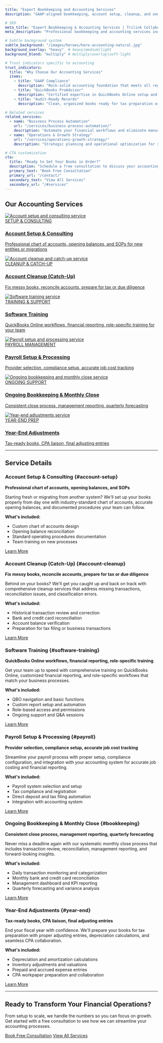 ```yaml
---
title: "Expert Bookkeeping and Accounting Services"
description: "GAAP-aligned bookkeeping, account setup, cleanup, and ongoing financial management that keeps your books audit-ready and decision-focused."

# SEO
meta_title: "Expert Bookkeeping & Accounting Services | Trilink Collaborative"
meta_description: "Professional bookkeeping and accounting services including account setup, cleanup, monthly close, payroll processing, and year-end adjustments. GAAP-compliant and audit-ready."

# Subtle background system 
subtle_background: "/images/heroes/hero-accounting-natural.jpg"
background_overlay: "heavy"  # heavy|medium|light
background_blend: "multiply" # multiply|overlay|soft-light

# Trust indicators specific to accounting
trust_indicators:
  title: "Why Choose Our Accounting Services"
  items:
    - title: "GAAP Compliance"
      description: "Rock-solid accounting foundation that meets all regulatory requirements"
    - title: "QuickBooks ProAdvisor"
      description: "Certified expertise in QuickBooks Online setup and optimization"
    - title: "Audit-Ready Records"
      description: "Clean, organized books ready for tax preparation or due diligence"

# Related services
related_services:
  - name: "Business Process Automation"
    url: "/services/business-process-automation/"
    description: "Automate your financial workflows and eliminate manual data entry"
  - name: "Operations & Growth Strategy"
    url: "/services/operations-growth-strategy/"
    description: "Strategic planning and operational optimization for scalable growth"

# CTA customization
cta:
  title: "Ready to Get Your Books in Order?"
  description: "Schedule a free consultation to discuss your accounting needs and see how we can help streamline your financial operations."
  primary_text: "Book Free Consultation"
  primary_url: "/contact/"
  secondary_text: "View All Services"
  secondary_url: "/#services"
---
```


## Our Accounting Services

<div class="services-grid">
  <a href="#account-setup" class="service-card">
    <div class="overflow-hidden">
      <img src="/images/services/bookkeeping/account-setup-natural.jpg" alt="Account setup and consulting service" class="service-image">
    </div>
    <div class="service-content">
      <div class="text-xs font-semibold text-gray-500 uppercase tracking-wide mb-2">SETUP & CONSULTING</div>
      <h3 class="service-title">Account Setup & Consulting</h3>
      <p class="service-description">Professional chart of accounts, opening balances, and SOPs for new entities or migrations</p>
    </div>
  </a>
  
  <a href="#account-cleanup" class="service-card">
    <div class="overflow-hidden">
      <img src="/images/services/bookkeeping/account-cleanup-natural.jpg" alt="Account cleanup and catch-up service" class="service-image">
    </div>
    <div class="service-content">
      <div class="text-xs font-semibold text-gray-500 uppercase tracking-wide mb-2">CLEANUP & CATCH-UP</div>
      <h3 class="service-title">Account Cleanup (Catch-Up)</h3>
      <p class="service-description">Fix messy books, reconcile accounts, prepare for tax or due diligence</p>
    </div>
  </a>
  
  <a href="#software-training" class="service-card">
    <div class="overflow-hidden">
      <img src="/images/services/bookkeeping/software-training-natural.jpg" alt="Software training service" class="service-image">
    </div>
    <div class="service-content">
      <div class="text-xs font-semibold text-gray-500 uppercase tracking-wide mb-2">TRAINING & SUPPORT</div>
      <h3 class="service-title">Software Training</h3>
      <p class="service-description">QuickBooks Online workflows, financial reporting, role-specific training for your team</p>
    </div>
  </a>
  
  <a href="#payroll" class="service-card">
    <div class="overflow-hidden">
      <img src="/images/services/bookkeeping/payroll-natural.jpg" alt="Payroll setup and processing service" class="service-image">
    </div>
    <div class="service-content">
      <div class="text-xs font-semibold text-gray-500 uppercase tracking-wide mb-2">PAYROLL MANAGEMENT</div>
      <h3 class="service-title">Payroll Setup & Processing</h3>
      <p class="service-description">Provider selection, compliance setup, accurate job cost tracking</p>
    </div>
  </a>
  
  <a href="#bookkeeping" class="service-card">
    <div class="overflow-hidden">
      <img src="/images/services/bookkeeping/ongoing-bookkeeping-natural.jpg" alt="Ongoing bookkeeping and monthly close service" class="service-image">
    </div>
    <div class="service-content">
      <div class="text-xs font-semibold text-gray-500 uppercase tracking-wide mb-2">ONGOING SUPPORT</div>
      <h3 class="service-title">Ongoing Bookkeeping & Monthly Close</h3>
      <p class="service-description">Consistent close process, management reporting, quarterly forecasting</p>
    </div>
  </a>
  
  <a href="#year-end" class="service-card">
    <div class="overflow-hidden">
      <img src="/images/services/bookkeeping/year-end-natural.jpg" alt="Year-end adjustments service" class="service-image">
    </div>
    <div class="service-content">
      <div class="text-xs font-semibold text-gray-500 uppercase tracking-wide mb-2">YEAR-END PREP</div>
      <h3 class="service-title">Year-End Adjustments</h3>
      <p class="service-description">Tax-ready books, CPA liaison, final adjusting entries</p>
    </div>
  </a>
</div>

---

## Service Details

<div class="content-section-wrapper">

<div class="content-section-card content-section-white">

### Account Setup & Consulting {#account-setup}
**Professional chart of accounts, opening balances, and SOPs**

Starting fresh or migrating from another system? We'll set up your books properly from day one with industry-standard chart of accounts, accurate opening balances, and documented procedures your team can follow.

**What's included:**
- Custom chart of accounts design
- Opening balance reconciliation
- Standard operating procedures documentation
- Team training on new processes

<a href="/services/account-setup-consulting/" class="service-learn-more">Learn More</a>

</div>

<div class="content-section-card content-section-gray">

### Account Cleanup (Catch-Up) {#account-cleanup}
**Fix messy books, reconcile accounts, prepare for tax or due diligence**

Behind on your books? We'll get you caught up and back on track with comprehensive cleanup services that address missing transactions, reconciliation issues, and classification errors.

**What's included:**
- Historical transaction review and correction
- Bank and credit card reconciliation
- Account balance verification
- Preparation for tax filing or business transactions

<a href="/services/account-cleanup-catch-up/" class="service-learn-more">Learn More</a>

</div>

<div class="content-section-card content-section-white">

### Software Training {#software-training}
**QuickBooks Online workflows, financial reporting, role-specific training**

Get your team up to speed with comprehensive training on QuickBooks Online, customized financial reporting, and role-specific workflows that match your business processes.

**What's included:**
- QBO navigation and basic functions
- Custom report setup and automation
- Role-based access and permissions
- Ongoing support and Q&A sessions

<a href="/services/software-training/" class="service-learn-more">Learn More</a>

</div>

<div class="content-section-card content-section-gray">

### Payroll Setup & Processing {#payroll}
**Provider selection, compliance setup, accurate job cost tracking**

Streamline your payroll process with proper setup, compliance configuration, and integration with your accounting system for accurate job costing and financial reporting.

**What's included:**
- Payroll system selection and setup
- Tax compliance and registration
- Direct deposit and tax filing automation
- Integration with accounting system

<a href="/services/payroll-setup-processing/" class="service-learn-more">Learn More</a>

</div>

<div class="content-section-card content-section-white">

### Ongoing Bookkeeping & Monthly Close {#bookkeeping}
**Consistent close process, management reporting, quarterly forecasting**

Never miss a deadline again with our systematic monthly close process that includes transaction review, reconciliation, management reporting, and forward-looking insights.

**What's included:**
- Daily transaction monitoring and categorization
- Monthly bank and credit card reconciliation
- Management dashboard and KPI reporting
- Quarterly forecasting and variance analysis

<a href="/services/ongoing-bookkeeping-monthly-close/" class="service-learn-more">Learn More</a>

</div>

<div class="content-section-card content-section-gray">

### Year-End Adjustments {#year-end}
**Tax-ready books, CPA liaison, final adjusting entries**

End your fiscal year with confidence. We'll prepare your books for tax preparation with proper adjusting entries, depreciation calculations, and seamless CPA collaboration.

**What's included:**
- Depreciation and amortization calculations
- Inventory adjustments and valuations  
- Prepaid and accrued expense entries
- CPA workpaper preparation and collaboration

<a href="/services/year-end-adjustments/" class="service-learn-more">Learn More</a>

</div>

</div>


---

<div class="closing-section bg-gradient-to-br from-primary/5 to-accent/5 py-16 -mx-4 md:-mx-8 px-4 md:px-8 rounded-lg text-center">
  <h2 class="text-3xl font-bold text-primary mb-4">Ready to Transform Your Financial Operations?</h2>
  <p class="text-xl text-gray-700 mb-8 max-w-2xl mx-auto">From setup to scale, we handle the numbers so you can focus on growth. Get started with a free consultation to see how we can streamline your accounting processes.</p>
  <div class="flex flex-col sm:flex-row gap-4 justify-center">
    <a href="/contact/" class="btn-cta">Book Free Consultation</a>
    <a href="/#services" class="btn-secondary bg-white hover:bg-gray-50 text-primary border-primary">View All Services</a>
  </div>
</div>